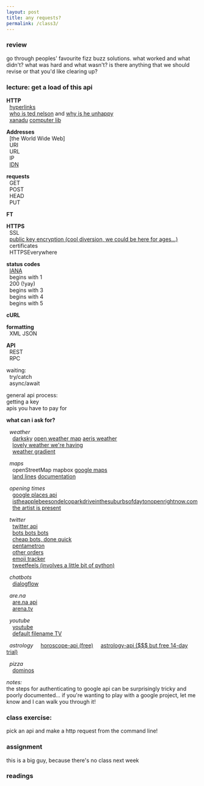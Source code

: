 ```yaml
---  
layout: post  
title: any requests?  
permalink: /class3/  
---  
```

 
### review  
go through peoples' favourite fizz buzz solutions. what worked and what didn't? what was hard and what wasn't? is there anything that we should revise or that you'd like clearing up?  
  
### lecture: get a load of this api  
  
**HTTP**  
  [hyperlinks](https://en.wikipedia.org/wiki/Hyperlink)  
  [who is ted nelson](http://www.hyperland.com/Tedpage-D285) and [why is he unhappy](https://web.archive.org/web/20071009230444/http://www.disenchanted.com/dis/technology/xanadu.html)  
  [xanadu](http://xanadu.com/xUniverse-D6) [computer lib](http://worrydream.com/refs/Nelson-ComputerLibDreamMachines1975.pdf)  
  
**Addresses**  
  [the World Wide Web]  
  URI  
  URL  
  IP  
  [IDN](http://idn.jodi.org)  
  
**requests**  
  GET  
  POST  
  HEAD  
  PUT  
  
**FT**  
  
**HTTPS**  
  SSL  
  [public key encryption (cool diversion, we could be here for ages...)](https://en.wikipedia.org/wiki/Public-key_cryptography)  
  certificates  
  HTTPSEverywhere  
  
**status codes**  
  [IANA](https://en.wikipedia.org/wiki/Internet_Assigned_Numbers_Authority)  
  begins with 1  
  200 (!yay)  
  begins with 3  
  begins with 4  
  begins with 5  
  
**cURL**  
  
**formatting**  
  XML JSON  
  
**API**  
  REST  
  RPC  
  
waiting:  
  try/catch  
  async/await  
  
general api process:  
getting a key  
apis you have to pay for  
  
**what can i ask for?**  
  
  *weather*  
    [darksky](https://darksky.net/dev/docs) [open weather map](https://openweathermap.org/api) [aeris weather](https://www.aerisweather.com)  
    [lovely weather we're having](https://glander.itch.io/lovely-weather-were-having)  
    [weather gradient](http://weathergradient.com)

  *maps*  
    openStreetMap mapbox [google maps](https://developers.google.com/maps/documentation/javascript/tutorial)  
    [land lines](https://lines.chromeexperiments.com) [documentation](https://medium.com/@zachlieberman/land-lines-e1f88c745847)  
  
  *opening times*  
    [google places api](https://developers.google.com/places/web-service/intro)  
    [istheapplebeesondelcoparkdriveinthesuburbsofdaytonopenrightnow.com](http://istheapplebeesondelcoparkdrinthesuburbsofdaytonopenrightnow.com)  
    [the artist is present](http://www.pippinbarr.com/games/theartistispresent/TheArtistIsPresent.html)  
  
  *twitter*  
    [twitter api](https://developer.twitter.com)  
    [bots bots bots](https://botwiki.org/bots/twitterbots/)  
    [cheap bots, done quick](http://cheapbotsdonequick.com)  
    [pentametron](https://twitter.com/pentametron)  
    [other orders](https://lav.io/projects/other-orders/)  
    [emoji tracker](http://emojitracker.com)  
    [tweetfeels (involves a little bit of python)](https://github.com/uclatommy/tweetfeels)  
  
  *chatbots*  
    [dialogflow](https://dialogflow.com/docs/reference/agent/)  
  
  *are.na*  
    [are.na api](https://dev.are.na/documentation)  
    [arena.tv](https://dev.are.na/documentation)  
  
  *youtube*    
    [youtube](https://developers.google.com/youtube/v3/)  
    [default filename TV](http://defaultfile.name)  

  *astrology*
    [horoscope-api (free)](https://github.com/sumitgohil/horoscope-api)
    [astrology-api ($$$ but free 14-day trial)](https://www.astrologyapi.com)

  *pizza*  
    [dominos](https://www.npmjs.com/package/dominos)  
  
*notes:*   
the steps for authenticating to google api can be surprisingly tricky and poorly documented... if you're wanting to play with a google project, let me know and I can walk you through it!  
  
### class exercise:  
pick an api and make a http request from the command line!  

### assignment  
this is a big guy, because there's no class next week  

### readings  

